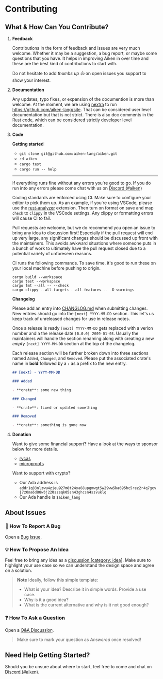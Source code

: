 # Contributing

## What & How Can You Contribute?

1. **Feedback**

   Contributions in the form of feedback and issues are very much welcome. Whether it may be a suggestion, a bug report, or maybe some questions that you have. It helps in improving Aiken in over time and these are the best kind of contributions to start with.

   Do not hesitate to add _thumbs up :+1:_ on open issues you support to show your interest.

2. **Documentation**

   Any updates, typo fixes, or expansion of the documention is more than welcome. At the moment,
   we are using [nextra](https://nextra.site) to run https://github.com/aiken-lang/site.
   That can be considered user level documentation but that is not strict. There is also doc comments in the Rust code, which can be considered strictly developer level documentation.

3. **Code**

   **Getting started**

   - `git clone git@github.com:aiken-lang/aiken.git`
   - `cd aiken`
   - `cargo test`
   - `cargo run -- help`

   ***

   If everything runs fine without any errors you're good to go. If you do run into any errors please come chat with us on [Discord (#aiken)](https://discord.gg/Vc3x8N9nz2)

   Coding standards are enforced using CI. Make sure to configure your editor to pick them up. As an example, if you're using VSCode, please use the [rust-analyzer](https://marketplace.visualstudio.com/items?itemName=rust-lang.rust-analyzer) extension. Then turn on format on save and map `check` to `clippy` in the VSCode settings. Any clippy or formatting errors will cause CI to fail.

   Pull requests are welcome, but we do recommend you open an issue to bring any idea to discussion first! Especially if the pull request will end up very large, any significant changes should be discussed up front with the maintainers. This avoids awkward situations where someone puts in a bunch of work to ultimately have the pull request closed due to a potential variety of unforeseen reasons.

   CI runs the following commands. To save time, it's good to run these on your local machine before pushing to origin.

   ```
   cargo build --workspace
   cargo test --workspace
   cargo fmt --all -- --check
   cargo clippy --all-targets --all-features -- -D warnings
   ```

   **Changelog**

   Please add an entry into [CHANGLOG.md](./CHANGELOG.md) when submitting changes. New entries should go into the `[next] YYYY-MM-DD` section. This let's us keep track of unreleased changes
   for use in release notes.

   Once a release is ready `[next] YYYY-MM-DD` gets replaced with a verion number and a the release date `[0.0.0] 2009-01-03`. Usually the maintainers will handle the section renaming along with creating a new _empty_ `[next] YYYY-MM-DD` section at the top of the changelog.

   Each release section will be further broken down into three sections named `Added`, `Changed`, and `Removed`. Please put the associated crate's name in **bold** followed by a `:` as a prefix to the new entry.

   ```md
   ## [next] - YYYY-MM-DD

   ### Added

   - **crate**: some new thing

   ### Changed

   - **crate**: fixed or updated something

   ### Removed

   - **crate**: something is gone now
   ```

4. **Donation**

   Want to give some financial support? Have a look at the ways to sponsor below for more details.

   - [rvcas](https://github.com/sponsors/rvcas/)
   - [microproofs](https://github.com/sponsors/microproofs/)

   Want to support with crypto?

   - Our Ada address is `addr1q83nlzwu4zjeu927m8t24xa68upgmwgt5w29ww5ka695hc5rez2r4q7gcvj7z0ma6d88w3j220szsqk05sn43ghcsn4szvuklq`
   - Our Ada handle is `$aiken_lang`

## About Issues

### :bug: How To Report A Bug

Open a [Bug Issue](https://github.com/aiken-lang/aiken/issues/new?template=bug.md).

### :bulb: How To Propose An Idea

Feel free to bring any idea as a [discussion [category: idea]](https://github.com/aiken-lang/aiken/discussions/new?category=ideas). Make sure to highlight your use case so we can understand the design space and agree on a solution.

> **Note** Ideally, follow this simple template:
>
> - What is your idea? Describe it in simple words. Provide a use case.
> - Why is it a good idea?
> - What is the current alternative and why is it not good enough?

### :question: How To Ask a Question

Open a [Q&A Discussion](https://github.com/aiken-lang/aiken/discussions/new?category=q-a).

> Make sure to mark your question as _Answered_ once resolved!

## Need Help Getting Started?

Should you be unsure about where to start, feel free to come and chat on [Discord (#aiken)](https://discord.gg/Vc3x8N9nz2).
